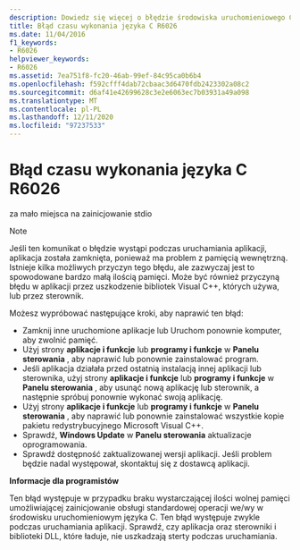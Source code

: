 ```yaml
---
description: Dowiedz się więcej o błędzie środowiska uruchomieniowego C R6026
title: Błąd czasu wykonania języka C R6026
ms.date: 11/04/2016
f1_keywords:
- R6026
helpviewer_keywords:
- R6026
ms.assetid: 7ea751f8-fc20-46ab-99ef-84c95ca0b6b4
ms.openlocfilehash: f592cfff4dab72cbaac3d6470fdb2423302a08c2
ms.sourcegitcommit: d6af41e42699628c3e2e6063ec7b03931a49a098
ms.translationtype: MT
ms.contentlocale: pl-PL
ms.lasthandoff: 12/11/2020
ms.locfileid: "97237533"
---
```

# <a name="c-runtime-error-r6026"></a>Błąd czasu wykonania języka C R6026

za mało miejsca na zainicjowanie stdio

> [!NOTE]
> Jeśli ten komunikat o błędzie wystąpi podczas uruchamiania aplikacji, aplikacja została zamknięta, ponieważ ma problem z pamięcią wewnętrzną. Istnieje kilka możliwych przyczyn tego błędu, ale zazwyczaj jest to spowodowane bardzo małą ilością pamięci. Może być również przyczyną błędu w aplikacji przez uszkodzenie bibliotek Visual C++, których używa, lub przez sterownik.
>
> Możesz wypróbować następujące kroki, aby naprawić ten błąd:
>
> - Zamknij inne uruchomione aplikacje lub Uruchom ponownie komputer, aby zwolnić pamięć.
> - Użyj strony **aplikacje i funkcje** lub **programy i funkcje** w **Panelu sterowania** , aby naprawić lub ponownie zainstalować program.
> - Jeśli aplikacja działała przed ostatnią instalacją innej aplikacji lub sterownika, użyj strony **aplikacje i funkcje** lub **programy i funkcje** w **Panelu sterowania** , aby usunąć nową aplikację lub sterownik, a następnie spróbuj ponownie wykonać swoją aplikację.
> - Użyj strony **aplikacje i funkcje** lub **programy i funkcje** w **Panelu sterowania** , aby naprawić lub ponownie zainstalować wszystkie kopie pakietu redystrybucyjnego Microsoft Visual C++.
> - Sprawdź, **Windows Update** w **Panelu sterowania** aktualizacje oprogramowania.
> - Sprawdź dostępność zaktualizowanej wersji aplikacji. Jeśli problem będzie nadal występował, skontaktuj się z dostawcą aplikacji.

**Informacje dla programistów**

Ten błąd występuje w przypadku braku wystarczającej ilości wolnej pamięci umożliwiającej zainicjowanie obsługi standardowej operacji we/wy w środowisku uruchomieniowym języka C. Ten błąd występuje zwykle podczas uruchamiania aplikacji. Sprawdź, czy aplikacja oraz sterowniki i biblioteki DLL, które ładuje, nie uszkadzają sterty podczas uruchamiania.
